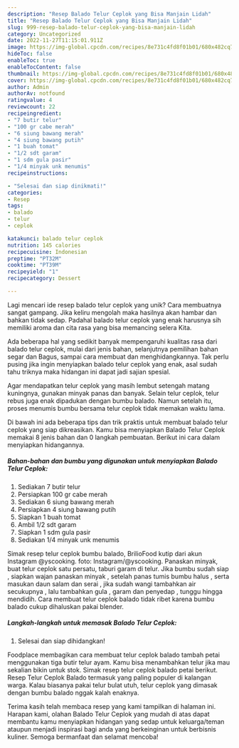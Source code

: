 ```yaml
---
description: "Resep Balado Telur Ceplok yang Bisa Manjain Lidah"
title: "Resep Balado Telur Ceplok yang Bisa Manjain Lidah"
slug: 999-resep-balado-telur-ceplok-yang-bisa-manjain-lidah
category: Uncategorized
date: 2022-11-27T11:15:01.911Z
image: https://img-global.cpcdn.com/recipes/8e731c4fd8f01b01/680x482cq70/balado-telur-ceplok-foto-resep-utama.jpg
hideToc: false
enableToc: true
enableTocContent: false
thumbnail: https://img-global.cpcdn.com/recipes/8e731c4fd8f01b01/680x482cq70/balado-telur-ceplok-foto-resep-utama.jpg
cover: https://img-global.cpcdn.com/recipes/8e731c4fd8f01b01/680x482cq70/balado-telur-ceplok-foto-resep-utama.jpg
author: Admin
authorAv: notfound
ratingvalue: 4
reviewcount: 22
recipeingredient:
- "7 butir telur"
- "100 gr cabe merah"
- "6 siung bawang merah"
- "4 siung bawang putih"
- "1 buah tomat"
- "1/2 sdt garam"
- "1 sdm gula pasir"
- "1/4 minyak unk menumis"
recipeinstructions:

- "Selesai dan siap dinikmati!"
categories:
- Resep
tags:
- balado
- telur
- ceplok

katakunci: balado telur ceplok 
nutrition: 145 calories
recipecuisine: Indonesian
preptime: "PT32M"
cooktime: "PT39M"
recipeyield: "1"
recipecategory: Dessert

---
```





Lagi mencari ide resep balado telur ceplok yang unik? Cara membuatnya sangat gampang. Jika keliru mengolah maka hasilnya akan hambar dan bahkan tidak sedap. Padahal balado telur ceplok yang enak harusnya sih memiliki aroma dan cita rasa yang bisa memancing selera Kita.





Ada beberapa hal yang sedikit banyak mempengaruhi kualitas rasa dari balado telur ceplok, mulai dari jenis bahan, selanjutnya pemilihan bahan segar dan Bagus, sampai cara membuat dan menghidangkannya. Tak perlu pusing jika ingin menyiapkan balado telur ceplok yang enak,      asal sudah tahu triknya maka hidangan ini dapat jadi sajian spesial.














Agar mendapatkan telur ceplok yang masih lembut setengah matang kuningnya, gunakan minyak panas dan banyak. Selain telur ceplok, telur rebus juga enak dipadukan dengan bumbu balado. Namun setelah itu, proses menumis bumbu bersama telur ceplok tidak memakan waktu lama.






Di bawah ini ada beberapa tips dan trik praktis untuk membuat balado telur ceplok yang siap dikreasikan. Kamu bisa menyiapkan Balado Telur Ceplok memakai 8 jenis bahan dan 0 langkah pembuatan. Berikut ini cara dalam menyiapkan hidangannya.

<!--inarticleads1-->

##### Bahan-bahan dan bumbu yang digunakan untuk menyiapkan Balado Telur Ceplok:

1. Sediakan 7 butir telur
1. Persiapkan 100 gr cabe merah
1. Sediakan 6 siung bawang merah
1. Persiapkan 4 siung bawang putih
1. Siapkan 1 buah tomat
1. Ambil 1/2 sdt garam
1. Siapkan 1 sdm gula pasir
1. Sediakan 1/4 minyak unk menumis


Simak resep telur ceplok bumbu balado, BrilioFood kutip dari akun Instagram @yscooking. foto: Instagram/@yscooking. Panaskan minyak, buat telur ceplok satu persatu, taburi garam di telur. Jika bumbu sudah siap , siapkan wajan panaskan minyak , setelah panas tumis bumbu halus , serta masukan daun salam dan serai , jika sudah wangi tambahkan air secukupnya , lalu tambahkan gula , garam dan penyedap , tunggu hingga mendidih. Cara membuat telur ceplok balado tidak ribet karena bumbu balado cukup dihaluskan pakai blender. 

<!--inarticleads2-->

##### Langkah-langkah untuk memasak Balado Telur Ceplok:


1. Selesai dan siap dihidangkan!

Foodplace membagikan cara membuat telur ceplok balado tambah petai menggunakan tiga butir telur ayam. Kamu bisa menambahkan telur jika mau sekalian bikin untuk stok. Simak resep telur ceplok balado petai berikut. Resep Telur Ceplok Balado termasuk yang paling populer di kalangan warga. Kalau biasanya pakai telur bulat utuh, telur ceplok yang dimasak dengan bumbu balado nggak kalah enaknya. 

Terima kasih telah membaca resep yang kami tampilkan di halaman ini. Harapan kami, olahan Balado Telur Ceplok yang mudah di atas dapat membantu kamu menyiapkan hidangan yang sedap untuk keluarga/teman ataupun menjadi inspirasi bagi anda yang berkeinginan untuk berbisnis kuliner. Semoga bermanfaat dan selamat mencoba!
